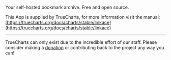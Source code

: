 Your self-hosted bookmark archive. Free and open source.

This App is supplied by TrueCharts, for more information visit the manual: [https://truecharts.org/docs/charts/stable/linkace](https://truecharts.org/docs/charts/stable/linkace)

---

TrueCharts can only exist due to the incredible effort of our staff.
Please consider making a [donation](https://truecharts.org/docs/about/sponsor) or contributing back to the project any way you can!
